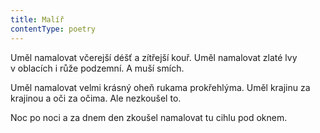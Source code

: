 ```yaml
---
title: Malíř
contentType: poetry
---
```


<section>

Uměl namalovat včerejší déšť a zítřejší kouř. Uměl namalovat zlaté lvy v oblacích i růže podzemní. A muší smích.

Uměl namalovat velmi krásný oheň rukama prokřehlýma. Uměl krajinu za krajinou a oči za očima. Ale nezkoušel to.

Noc po noci a za dnem den zkoušel namalovat tu cihlu pod oknem.

</section>
